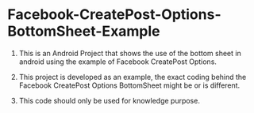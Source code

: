 # Facebook-CreatePost-Options-BottomSheet-Example
1. This is an Android Project that shows the use of the bottom sheet in android using the example of Facebook CreatePost Options. 

2. This project is developed as an example, the exact coding behind the Facebook CreatePost Options BottomSheet might be or is different.

3. This code should only be used for knowledge purpose.
